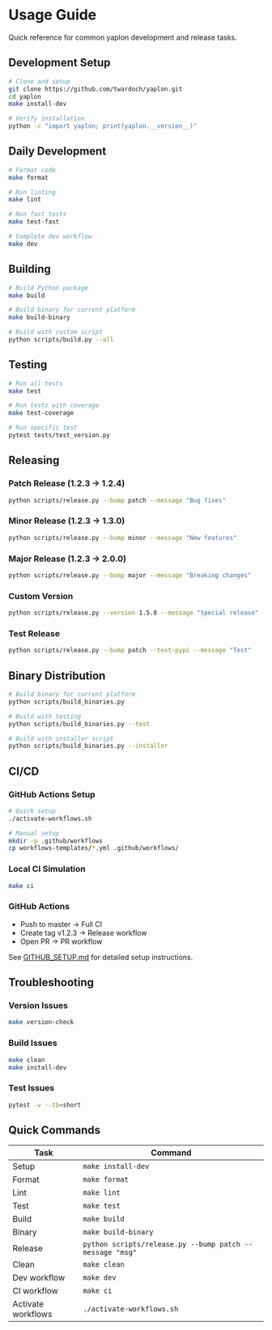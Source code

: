 # Usage Guide

Quick reference for common yaplon development and release tasks.

## Development Setup

```bash
# Clone and setup
git clone https://github.com/twardoch/yaplon.git
cd yaplon
make install-dev

# Verify installation
python -c "import yaplon; print(yaplon.__version__)"
```

## Daily Development

```bash
# Format code
make format

# Run linting  
make lint

# Run fast tests
make test-fast

# Complete dev workflow
make dev
```

## Building

```bash
# Build Python package
make build

# Build binary for current platform
make build-binary

# Build with custom script
python scripts/build.py --all
```

## Testing

```bash
# Run all tests
make test

# Run tests with coverage
make test-coverage

# Run specific test
pytest tests/test_version.py
```

## Releasing

### Patch Release (1.2.3 → 1.2.4)
```bash
python scripts/release.py --bump patch --message "Bug fixes"
```

### Minor Release (1.2.3 → 1.3.0)
```bash
python scripts/release.py --bump minor --message "New features"
```

### Major Release (1.2.3 → 2.0.0)
```bash
python scripts/release.py --bump major --message "Breaking changes"
```

### Custom Version
```bash
python scripts/release.py --version 1.5.0 --message "Special release"
```

### Test Release
```bash
python scripts/release.py --bump patch --test-pypi --message "Test"
```

## Binary Distribution

```bash
# Build binary for current platform
python scripts/build_binaries.py

# Build with testing
python scripts/build_binaries.py --test

# Build with installer script
python scripts/build_binaries.py --installer
```

## CI/CD

### GitHub Actions Setup
```bash
# Quick setup
./activate-workflows.sh

# Manual setup
mkdir -p .github/workflows
cp workflows-templates/*.yml .github/workflows/
```

### Local CI Simulation
```bash
make ci
```

### GitHub Actions
- Push to master → Full CI
- Create tag v1.2.3 → Release workflow
- Open PR → PR workflow

See [GITHUB_SETUP.md](./GITHUB_SETUP.md) for detailed setup instructions.

## Troubleshooting

### Version Issues
```bash
make version-check
```

### Build Issues
```bash
make clean
make install-dev
```

### Test Issues
```bash
pytest -v --tb=short
```

## Quick Commands

| Task | Command |
|------|---------|
| Setup | `make install-dev` |
| Format | `make format` |
| Lint | `make lint` |
| Test | `make test` |
| Build | `make build` |
| Binary | `make build-binary` |
| Release | `python scripts/release.py --bump patch --message "msg"` |
| Clean | `make clean` |
| Dev workflow | `make dev` |
| CI workflow | `make ci` |
| Activate workflows | `./activate-workflows.sh` |
